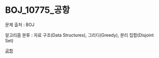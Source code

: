 # BOJ_10775_공항
문제 출처 : BOJ

알고리즘 분류 : 자료 구조(Data Structures), 그리디(Greedy), 분리 집합(Disjoint Set)

[공항](https://www.acmicpc.net/problem/10775)